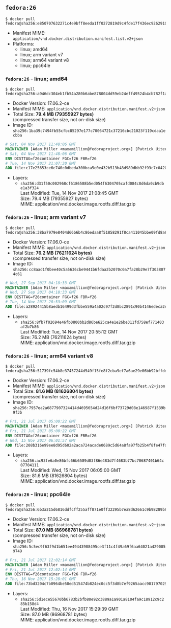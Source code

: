 ## `fedora:26`

```console
$ docker pull fedora@sha256:e850707632271c4e9bff8eeda1ff0272819d9c4fde17f436ec926291026b9160
```

-	Manifest MIME: `application/vnd.docker.distribution.manifest.list.v2+json`
-	Platforms:
	-	linux; amd64
	-	linux; arm variant v7
	-	linux; arm64 variant v8
	-	linux; ppc64le

### `fedora:26` - linux; amd64

```console
$ docker pull fedora@sha256:a946dc304eb1fb54a280b6abe878004dd59eb24eff49524b4cb782f1a46ca89d
```

-	Docker Version: 17.06.2-ce
-	Manifest MIME: `application/vnd.docker.distribution.manifest.v2+json`
-	Total Size: **79.4 MB (79355927 bytes)**  
	(compressed transfer size, not on-disk size)
-	Image ID: `sha256:1ba39c7494fb55cfbc85297e177c70064721c37216cbc21023f119cdaa1ecbba`

```dockerfile
# Sat, 04 Nov 2017 11:48:06 GMT
MAINTAINER [Adam Miller <maxamillion@fedoraproject.org>] [Patrick Uiterwijk <patrick@puiterwijk.org>]
# Sat, 04 Nov 2017 11:48:06 GMT
ENV DISTTAG=f26container FGC=f26 FBR=f26
# Tue, 14 Nov 2017 21:07:30 GMT
ADD file:c17e25653ce6c740c0dbeda300bca5e0e432b513b48d989dbb92f93c7c042029 in / 
```

-	Layers:
	-	`sha256:d31f50c002968cf6186588b5ed054f6304705cafd084c8d6da0cb9dbe1a3f324`  
		Last Modified: Tue, 14 Nov 2017 21:08:45 GMT  
		Size: 79.4 MB (79355927 bytes)  
		MIME: application/vnd.docker.image.rootfs.diff.tar.gzip

### `fedora:26` - linux; arm variant v7

```console
$ docker pull fedora@sha256:38ba7979e8404d66b6b4c86edaa8f51858291f8ca411045bbe09fd8a6f06d4ba
```

-	Docker Version: 17.06.0-ce
-	Manifest MIME: `application/vnd.docker.distribution.manifest.v2+json`
-	Total Size: **76.2 MB (76211624 bytes)**  
	(compressed transfer size, not on-disk size)
-	Image ID: `sha256:cc8aad1f0bee40c5a5636cbe9441b6fdaa2b2070c0a7fa28b29e7f3038074c61`

```dockerfile
# Wed, 27 Sep 2017 04:18:33 GMT
MAINTAINER [Adam Miller <maxamillion@fedoraproject.org>] [Patrick Uiterwijk <patrick@puiterwijk.org>]
# Wed, 27 Sep 2017 04:18:33 GMT
ENV DISTTAG=f26container FGC=f26 FBR=f26
# Tue, 14 Nov 2017 20:53:09 GMT
ADD file:a28924415b8aedb16499d3fbbe559a4a02c97f2d8bc2891c90b4146edeca2ec9 in / 
```

-	Layers:
	-	`sha256:8fb7f02694e46fb0800bb2d86be625ca4e1e26be311fd758ef771403af2b7b86`  
		Last Modified: Tue, 14 Nov 2017 20:55:12 GMT  
		Size: 76.2 MB (76211624 bytes)  
		MIME: application/vnd.docker.image.rootfs.diff.tar.gzip

### `fedora:26` - linux; arm64 variant v8

```console
$ docker pull fedora@sha256:51739fc54b8e37457244d549f15fe8f2cba9ef7a6ae29e06bb92bffdd3533cba
```

-	Docker Version: 17.06.2-ce
-	Manifest MIME: `application/vnd.docker.distribution.manifest.v2+json`
-	Total Size: **81.6 MB (81626804 bytes)**  
	(compressed transfer size, not on-disk size)
-	Image ID: `sha256:7957ea2a6877907324414d4695654d24d16f6bf73729d08e146987f1539b9f3b`

```dockerfile
# Fri, 21 Jul 2017 05:00:22 GMT
MAINTAINER [Adam Miller <maxamillion@fedoraproject.org>] [Patrick Uiterwijk <patrick@puiterwijk.org>]
# Fri, 21 Jul 2017 05:00:22 GMT
ENV DISTTAG=f26container FGC=f26 FBR=f26
# Wed, 15 Nov 2017 06:01:57 GMT
ADD file:208b316e99ee8d95d602a2aca724acade0689c5d64a8fa97fb25b4f8fe47fd3d in / 
```

-	Layers:
	-	`sha256:ac93fe6a0e86bfc66b6589d03f86e483d7f4683b77bc70687401b64c07704111`  
		Last Modified: Wed, 15 Nov 2017 06:05:00 GMT  
		Size: 81.6 MB (81626804 bytes)  
		MIME: application/vnd.docker.image.rootfs.diff.tar.gzip

### `fedora:26` - linux; ppc64le

```console
$ docker pull fedora@sha256:6b3a215d6816ddfcff255aff871e0ff32295b7ea8d62661c9b98289b856c17a2
```

-	Docker Version: 17.06.2-ce
-	Manifest MIME: `application/vnd.docker.distribution.manifest.v2+json`
-	Total Size: **87.0 MB (86968781 bytes)**  
	(compressed transfer size, not on-disk size)
-	Image ID: `sha256:5c5ec9f63f9d1b651ee49443988495ce3f11c4f49a69f6aa64021a4290059749`

```dockerfile
# Fri, 21 Jul 2017 12:02:14 GMT
MAINTAINER [Adam Miller <maxamillion@fedoraproject.org>] [Patrick Uiterwijk <patrick@puiterwijk.org>]
# Fri, 21 Jul 2017 12:02:14 GMT
ENV DISTTAG=f26container FGC=f26 FBR=f26
# Thu, 16 Nov 2017 15:28:01 GMT
ADD file:73bd3204c7b0964be58ed515474b824ec0cc5f3d8b7ef9265aacc98179702957 in / 
```

-	Layers:
	-	`sha256:5d1ece55670bb6783b2bfb80e92c3889a1a901a8104fa9c18912c9c285b158d4`  
		Last Modified: Thu, 16 Nov 2017 15:29:39 GMT  
		Size: 87.0 MB (86968781 bytes)  
		MIME: application/vnd.docker.image.rootfs.diff.tar.gzip
